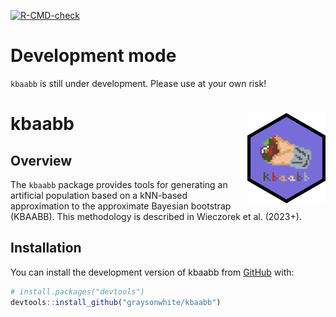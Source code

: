 
<!-- README.md is generated from README.Rmd. Please edit that file -->
<!-- badges: start -->

[![R-CMD-check](https://github.com/graysonwhite/kbaabb/actions/workflows/R-CMD-check.yaml/badge.svg)](https://github.com/graysonwhite/kbaabb/actions/workflows/R-CMD-check.yaml)
<!-- badges: end -->

# Development mode

`kbaabb` is still under development. Please use at your own risk!

# kbaabb <img src="https://raw.githubusercontent.com/graysonwhite/kbaabb/main/figs/kbaabb.png" align="right" width=125 />

## Overview

The `kbaabb` package provides tools for generating an artificial
population based on a kNN-based approximation to the approximate
Bayesian bootstrap (KBAABB). This methodology is described in Wieczorek
et al. (2023+).

## Installation

You can install the development version of kbaabb from
[GitHub](https://github.com/) with:

``` r
# install.packages("devtools")
devtools::install_github("graysonwhite/kbaabb")
```
